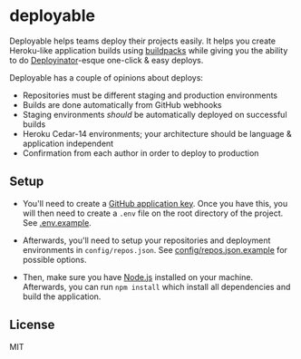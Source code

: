 # deployable

Deployable helps teams deploy their projects easily. It helps you create Heroku-like application
builds using [buildpacks](https://devcenter.heroku.com/articles/buildpacks) while giving you the
ability to do [Deployinator](https://github.com/etsy/deployinator)-esque one-click & easy deploys.

Deployable has a couple of opinions about deploys:
* Repositories must be different staging and production environments
* Builds are done automatically from GitHub webhooks
* Staging environments _should_ be automatically deployed on successful builds
* Heroku Cedar-14 environments; your architecture should be language & application independent
* Confirmation from each author in order to deploy to production

## Setup

* You'll need to create a [GitHub application key](https://github.com/settings/developers). Once you
have this, you will then need to create a `.env` file on the root directory of the project. See 
[.env.example](.env.example).

* Afterwards, you'll need to setup your repositories and deployment environments in
`config/repos.json`. See [config/repos.json.example](config/repos.json.example) for possible options.

* Then, make sure you have [Node.js](https://nodejs.org/en/) installed on your machine. Afterwards,
you can run `npm install` which install all dependencies and build the application.

## License

MIT
